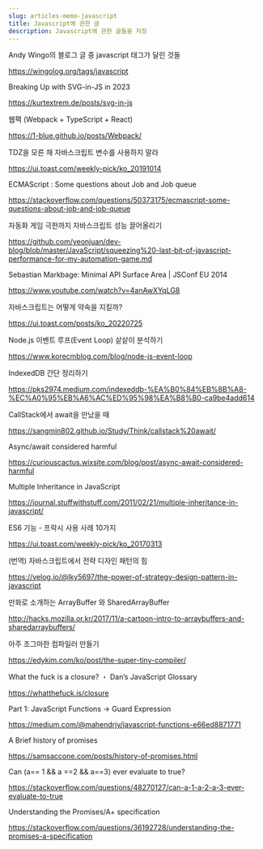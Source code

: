```yaml
---
slug: articles-memo-javascript
title: Javascript에 관한 글
description: Javascript에 관한 글들을 저장
---
```


Andy Wingo의 블로그 글 중 javascript 태그가 달린 것들

https://wingolog.org/tags/javascript

Breaking Up with SVG-in-JS in 2023

https://kurtextrem.de/posts/svg-in-js

웹팩 (Webpack + TypeScript + React)

https://1-blue.github.io/posts/Webpack/

TDZ을 모른 채 자바스크립트 변수를 사용하지 말라

https://ui.toast.com/weekly-pick/ko_20191014

ECMAScript : Some questions about Job and Job queue

https://stackoverflow.com/questions/50373175/ecmascript-some-questions-about-job-and-job-queue

자동화 게임 극한까지 자바스크립트 성능 끌어올리기

https://github.com/yeonjuan/dev-blog/blob/master/JavaScript/squeezing%20-last-bit-of-javascript-performance-for-my-automation-game.md

Sebastian Markbage: Minimal API Surface Area | JSConf EU 2014

https://www.youtube.com/watch?v=4anAwXYqLG8

자바스크립트는 어떻게 약속을 지킬까?

https://ui.toast.com/posts/ko_20220725

Node.js 이벤트 루프(Event Loop) 샅샅이 분석하기

https://www.korecmblog.com/blog/node-js-event-loop

IndexedDB 간단 정리하기

https://pks2974.medium.com/indexeddb-%EA%B0%84%EB%8B%A8-%EC%A0%95%EB%A6%AC%ED%95%98%EA%B8%B0-ca9be4add614

CallStack에서 await을 만났을 때

https://sangmin802.github.io/Study/Think/callstack%20await/

Async/await considered harmful

https://curiouscactus.wixsite.com/blog/post/async-await-considered-harmful

Multiple Inheritance in JavaScript

https://journal.stuffwithstuff.com/2011/02/21/multiple-inheritance-in-javascript/

ES6 기능 - 프락시 사용 사례 10가지

https://ui.toast.com/weekly-pick/ko_20170313

(번역) 자바스크립트에서 전략 디자인 패턴의 힘

https://velog.io/@lky5697/the-power-of-strategy-design-pattern-in-javascript

만화로 소개하는 ArrayBuffer 와 SharedArrayBuffer

http://hacks.mozilla.or.kr/2017/11/a-cartoon-intro-to-arraybuffers-and-sharedarraybuffers/

아주 조그마한 컴파일러 만들기

https://edykim.com/ko/post/the-super-tiny-compiler/

What the fuck is a closure? ・ Dan’s JavaScript Glossary

https://whatthefuck.is/closure

Part 1: JavaScript Functions → Guard Expression

https://medium.com/@mahendrjy/javascript-functions-e66ed8871771

A Brief history of promises

https://samsaccone.com/posts/history-of-promises.html

Can (a== 1 && a ==2 && a==3) ever evaluate to true?

https://stackoverflow.com/questions/48270127/can-a-1-a-2-a-3-ever-evaluate-to-true

Understanding the Promises/A+ specification

https://stackoverflow.com/questions/36192728/understanding-the-promises-a-specification